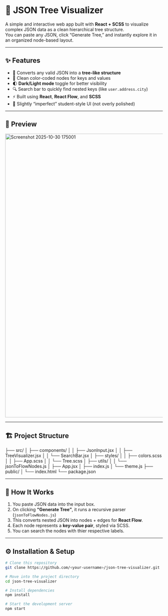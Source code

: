 # 🌳 JSON Tree Visualizer

A simple and interactive web app built with **React + SCSS** to visualize complex JSON data as a clean hierarchical tree structure.  
You can paste any JSON, click “Generate Tree,” and instantly explore it in an organized node-based layout.

---

## ✨ Features

- 🧩 Converts any valid JSON into a **tree-like structure**  
- 🌈 Clean color-coded nodes for keys and values  
- 🌓 **Dark/Light mode** toggle for better visibility  
- 🔍 Search bar to quickly find nested keys (like `user.address.city`)  
- ⚡ Built using **React**, **React Flow**, and **SCSS**  
- 🎨 Slightly “imperfect” student-style UI (not overly polished)

---

## 📸 Preview
<img width="1911" height="905" alt="Screenshot 2025-10-30 175001" src="https://github.com/user-attachments/assets/ca0c6238-0efd-4b98-9027-af68fb51da08" />

---

## 🏗️ Project Structure

├── src/
│ ├── components/
│ │ ├── JsonInput.jsx
│ │ ├── TreeVisualizer.jsx
│ │ └── SearchBar.jsx
│ ├── styles/
│ │ ├── colors.scss
│ │ ├── App.scss
│ │ └── Tree.scss
│ ├── utils/
│ │ └── jsonToFlowNodes.js
│ ├── App.jsx
│ ├── index.js
│ └── theme.js
├── public/
│ └── index.html
└── package.json


---

## 🧠 How It Works

1. You paste JSON data into the input box.  
2. On clicking **“Generate Tree”**, it runs a recursive parser (`jsonToFlowNodes.js`)  
3. This converts nested JSON into nodes + edges for **React Flow**.  
4. Each node represents a **key-value pair**, styled via SCSS.  
5. You can search the nodes with thier respective labels.

---

## ⚙️ Installation & Setup

```bash
# Clone this repository
git clone https://github.com/<your-username>/json-tree-visualizer.git

# Move into the project directory
cd json-tree-visualizer

# Install dependencies
npm install

# Start the development server
npm start
